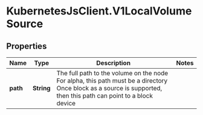 # KubernetesJsClient.V1LocalVolumeSource

## Properties
Name | Type | Description | Notes
------------ | ------------- | ------------- | -------------
**path** | **String** | The full path to the volume on the node For alpha, this path must be a directory Once block as a source is supported, then this path can point to a block device | 


